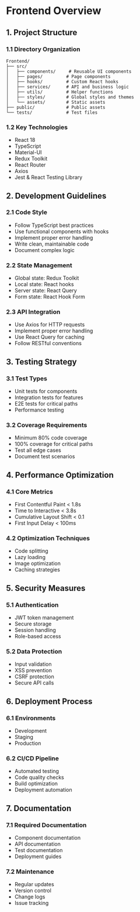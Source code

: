 # Frontend Overview

## 1. Project Structure

### 1.1 Directory Organization
```
Frontend/
├── src/
│   ├── components/     # Reusable UI components
│   ├── pages/         # Page components
│   ├── hooks/         # Custom React hooks
│   ├── services/      # API and business logic
│   ├── utils/         # Helper functions
│   ├── styles/        # Global styles and themes
│   └── assets/        # Static assets
├── public/            # Public assets
└── tests/             # Test files
```

### 1.2 Key Technologies
- React 18
- TypeScript
- Material-UI
- Redux Toolkit
- React Router
- Axios
- Jest & React Testing Library

## 2. Development Guidelines

### 2.1 Code Style
- Follow TypeScript best practices
- Use functional components with hooks
- Implement proper error handling
- Write clean, maintainable code
- Document complex logic

### 2.2 State Management
- Global state: Redux Toolkit
- Local state: React hooks
- Server state: React Query
- Form state: React Hook Form

### 2.3 API Integration
- Use Axios for HTTP requests
- Implement proper error handling
- Use React Query for caching
- Follow RESTful conventions

## 3. Testing Strategy

### 3.1 Test Types
- Unit tests for components
- Integration tests for features
- E2E tests for critical paths
- Performance testing

### 3.2 Coverage Requirements
- Minimum 80% code coverage
- 100% coverage for critical paths
- Test all edge cases
- Document test scenarios

## 4. Performance Optimization

### 4.1 Core Metrics
- First Contentful Paint < 1.8s
- Time to Interactive < 3.8s
- Cumulative Layout Shift < 0.1
- First Input Delay < 100ms

### 4.2 Optimization Techniques
- Code splitting
- Lazy loading
- Image optimization
- Caching strategies

## 5. Security Measures

### 5.1 Authentication
- JWT token management
- Secure storage
- Session handling
- Role-based access

### 5.2 Data Protection
- Input validation
- XSS prevention
- CSRF protection
- Secure API calls

## 6. Deployment Process

### 6.1 Environments
- Development
- Staging
- Production

### 6.2 CI/CD Pipeline
- Automated testing
- Code quality checks
- Build optimization
- Deployment automation

## 7. Documentation

### 7.1 Required Documentation
- Component documentation
- API documentation
- Test documentation
- Deployment guides

### 7.2 Maintenance
- Regular updates
- Version control
- Change logs
- Issue tracking 